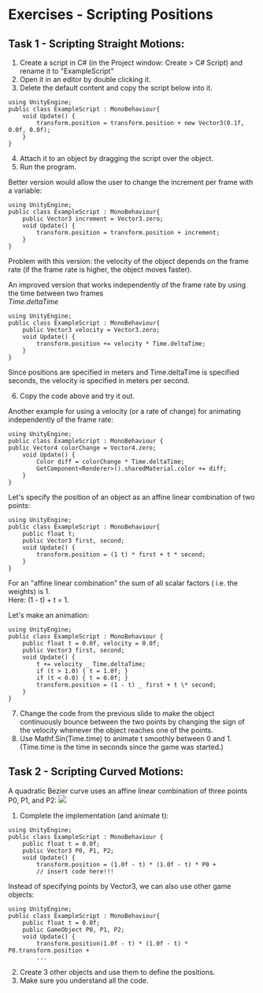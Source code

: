 # Exercises - Scripting Positions

## Task 1 - Scripting Straight Motions:

1. Create a script in C# (in the Project window: Create > C# Script) and rename it to "ExampleScript"
2. Open it in an editor by double clicking it.
3. Delete the default content and copy the script below into it.

```
using UnityEngine;
public class ExampleScript : MonoBehaviour{
    void Update() {
        transform.position = transform.position + new Vector3(0.1f, 0.0f, 0.0f);
    }
}
```

4. Attach it to an object by dragging the script over the object.
5. Run the program.

Better version would allow the user to change the increment per frame with a variable:

```
using UnityEngine;
public class ExampleScript : MonoBehaviour{
    public Vector3 increment = Vector3.zero;
    void Update() {
        transform.position = transform.position + increment;
    }
}
```

Problem with this version: the velocity of the object depends on the frame rate (if the frame rate is higher, the object moves faster).

An improved version that works independently of the frame rate by using the time between two frames  
_Time.deltaTime_

```
using UnityEngine;
public class ExampleScript : MonoBehaviour{
    public Vector3 velocity = Vector3.zero;
    void Update() {
        transform.position += velocity * Time.deltaTime;
    }
}
```

Since positions are specified in meters and Time.deltaTime is specified seconds, the velocity is specified in meters per second.

6. Copy the code above and try it out.

Another example for using a velocity (or a rate of change) for animating independently of the frame rate:

```
using UnityEngine;
public class ExampleScript : MonoBehaviour {
public Vector4 colorChange = Vector4.zero;
    void Update() {
        Color diff = colorChange * Time.deltaTime;
        GetComponent<Renderer>().sharedMaterial.color += diff;
    }
}
```

Let's specify the position of an object as an affine linear combination of two points:

```
using UnityEngine;
public class ExampleScript : MonoBehaviour{
    public float t;
    public Vector3 first, second;
    void Update() {
        transform.position = (1 t) * first + t * second;
    }
}
```

For an "affine linear combination" the sum of all scalar factors ( i.e. the weights) is 1.  
Here: (1 - t) + t = 1.

Let's make an animation:

```
using UnityEngine;
public class ExampleScript : MonoBehaviour {
    public float t = 0.0f, velocity = 0.0f;
    public Vector3 first, second;
    void Update() {
        t += velocity _ Time.deltaTime;
        if (t > 1.0) { t = 1.0f; }
        if (t < 0.0) { t = 0.0f; }
        transform.position = (1 - t) _ first + t \* second;
    }
}
```

7. Change the code from the previous slide to make the object continuously bounce between the two points by changing the sign of the velocity whenever the object reaches one of the points.
8. Use Mathf.Sin(Time.time) to animate t smoothly between 0 and 1. (Time.time is the time in seconds since the game was started.)

## Task 2 - Scripting Curved Motions:

A quadratic Bezier curve uses an affine linear combination of three points P0, P1, and P2:
<img src="https://render.githubusercontent.com/render/math?math=B(t) = (1 - t)^2P_0 %2B 2(1 - t)tP_1 %2B t^2P_2">

1. Complete the implementation (and animate t):

```
using UnityEngine;
public class ExampleScript : MonoBehaviour {
    public float t = 0.0f;
    public Vector3 P0, P1, P2;
    void Update() {
        transform.position = (1.0f - t) * (1.0f - t) * P0 +
        // insert code here!!!
```

Instead of specifying points by Vector3, we can also use other game objects:

```
using UnityEngine;
public class ExampleScript : MonoBehaviour{
    public float t = 0.0f;
    public GameObject P0, P1, P2;
    void Update() {
        transform.position(1.0f - t) * (1.0f - t) * P0.transform.position +
        ...
```

2. Create 3 other objects and use them to define the positions.
3. Make sure you understand all the code.
